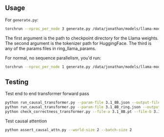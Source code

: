 ## Usage

For `generate.py`:
```bash
torchrun --nproc_per_node 3 generate.py /data/jonathan/models/llama-models/Llama-3.1-8B-Instruct/ meta-llama/Llama-3.1-8B-Instruct 3.1_8B_ring.json
```

The first argument is the path to checkpoint directory for the Llama weights. The second argument is the tokenizer path for HuggingFace. The third is any of the params files in ring_llama_params. 

For normal, no sequence parallelism, you'd run:
```bash
torchrun --nproc_per_node 1 generate.py /data/jonathan/models/llama-models/Llama-3.1-8B-Instruct/ meta-llama/Llama-3.1-8B-Instruct 3.1_8B.json
```

## Testing

Test end to end transformer forward pass
```bash
python run_causal_transformer.py --param-file 3.1_8B.json --output-file 3.1_8B.pt
python run_causal_transformer.py --param-file 3.1_8B_ring.json --output-file 3.1_8B_ring.pt --world-size 2
python check_correctness_transformer.py --file-a 3.1_8B.pt --file-b 3.1_8B_ring.pt
```

Test causal attention
```bash
python assert_causal_attn.py --world-size 2 --batch-size 2
```
